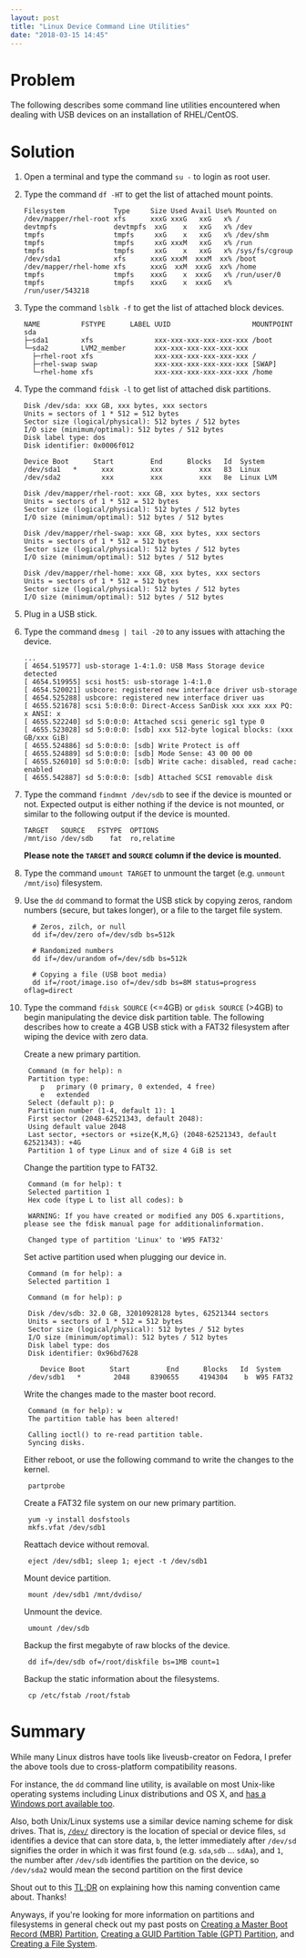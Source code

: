 ```yaml
---
layout: post
title: "Linux Device Command Line Utilities"
date: "2018-03-15 14:45"
---
```


# Problem

The following describes some command line utilities encountered when dealing with USB devices on an installation of RHEL/CentOS.

# Solution

1. Open a terminal and type the command `su -` to login as root user.
2. Type the command `df -HT` to get the list of attached mount points.

       Filesystem            Type     Size Used Avail Use% Mounted on
       /dev/mapper/rhel-root xfs      xxxG xxxG   xxG   x% /
       devtmpfs              devtmpfs  xxG    x   xxG   x% /dev
       tmpfs                 tmpfs     xxG    x   xxG   x% /dev/shm
       tmpfs                 tmpfs     xxG xxxM   xxG   x% /run
       tmpfs                 tmpfs     xxG    x   xxG   x% /sys/fs/cgroup
       /dev/sda1             xfs      xxxG xxxM  xxxM  xx% /boot
       /dev/mapper/rhel-home xfs      xxxG  xxM  xxxG  xx% /home
       tmpfs                 tmpfs    xxxG    x  xxxG   x% /run/user/0
       tmpfs                 tmpfs    xxxG    x  xxxG   x% /run/user/543218

3. Type the command `lsblk -f` to get the list of attached block devices.

       NAME          FSTYPE      LABEL UUID                    MOUNTPOINT
       sda
       ├─sda1        xfs               xxx-xxx-xxx-xxx-xxx-xxx /boot
       └─sda2        LVM2_member       xxx-xxx-xxx-xxx-xxx-xxx
         ├─rhel-root xfs               xxx-xxx-xxx-xxx-xxx-xxx /
         ├─rhel-swap swap              xxx-xxx-xxx-xxx-xxx-xxx [SWAP]
         └─rhel-home xfs               xxx-xxx-xxx-xxx-xxx-xxx /home

4. Type the command `fdisk -l` to get list of attached disk partitions.

       Disk /dev/sda: xxx GB, xxx bytes, xxx sectors
       Units = sectors of 1 * 512 = 512 bytes
       Sector size (logical/physical): 512 bytes / 512 bytes
       I/O size (minimum/optimal): 512 bytes / 512 bytes
       Disk label type: dos
       Disk identifier: 0x0006f012

       Device Boot      Start         End      Blocks   Id  System
       /dev/sda1   *      xxx         xxx         xxx   83  Linux
       /dev/sda2          xxx         xxx         xxx   8e  Linux LVM

       Disk /dev/mapper/rhel-root: xxx GB, xxx bytes, xxx sectors
       Units = sectors of 1 * 512 = 512 bytes
       Sector size (logical/physical): 512 bytes / 512 bytes
       I/O size (minimum/optimal): 512 bytes / 512 bytes

       Disk /dev/mapper/rhel-swap: xxx GB, xxx bytes, xxx sectors
       Units = sectors of 1 * 512 = 512 bytes
       Sector size (logical/physical): 512 bytes / 512 bytes
       I/O size (minimum/optimal): 512 bytes / 512 bytes

       Disk /dev/mapper/rhel-home: xxx GB, xxx bytes, xxx sectors
       Units = sectors of 1 * 512 = 512 bytes
       Sector size (logical/physical): 512 bytes / 512 bytes
       I/O size (minimum/optimal): 512 bytes / 512 bytes

5. Plug in a USB stick.
6. Type the command `dmesg | tail -20` to any issues with attaching the device.

       ...
       [ 4654.519577] usb-storage 1-4:1.0: USB Mass Storage device detected
       [ 4654.519955] scsi host5: usb-storage 1-4:1.0
       [ 4654.520021] usbcore: registered new interface driver usb-storage
       [ 4654.525288] usbcore: registered new interface driver uas
       [ 4655.521678] scsi 5:0:0:0: Direct-Access SanDisk xxx xxx xxx PQ: x ANSI: x
       [ 4655.522240] sd 5:0:0:0: Attached scsi generic sg1 type 0
       [ 4655.523028] sd 5:0:0:0: [sdb] xxx 512-byte logical blocks: (xxx GB/xxx GiB)
       [ 4655.524886] sd 5:0:0:0: [sdb] Write Protect is off
       [ 4655.524889] sd 5:0:0:0: [sdb] Mode Sense: 43 00 00 00
       [ 4655.526010] sd 5:0:0:0: [sdb] Write cache: disabled, read cache: enabled
       [ 4655.542887] sd 5:0:0:0: [sdb] Attached SCSI removable disk

7. Type the command `findmnt /dev/sdb` to see if the device is mounted or not. Expected output is either nothing if the device is not mounted, or similar to the following output if the device is mounted.

       TARGET   SOURCE   FSTYPE  OPTIONS
       /mnt/iso /dev/sdb    fat  ro,relatime

   **Please note the `TARGET` and `SOURCE` column if the device is mounted.**

8. Type the command `umount TARGET` to unmount the target (e.g. `unmount /mnt/iso`) filesystem.
9. Use the `dd` command to format the USB stick by copying zeros, random numbers (secure, but takes longer), or a file to the target file system.

         # Zeros, zilch, or null
         dd if=/dev/zero of=/dev/sdb bs=512k

         # Randomized numbers
         dd if=/dev/urandom of=/dev/sdb bs=512k

         # Copying a file (USB boot media)
         dd if=/root/image.iso of=/dev/sdb bs=8M status=progress oflag=direct

10. Type the command `fdisk SOURCE` (<=4GB) or `gdisk SOURCE` (>4GB) to begin manipulating the device disk partition table. The following describes how to create a 4GB USB stick with a FAT32 filesystem after wiping the device with zero data.

    Create a new primary partition.

         Command (m for help): n
         Partition type:
            p   primary (0 primary, 0 extended, 4 free)
            e   extended
         Select (default p): p
         Partition number (1-4, default 1): 1
         First sector (2048-62521343, default 2048):
         Using default value 2048
         Last sector, +sectors or +size{K,M,G} (2048-62521343, default 62521343): +4G
         Partition 1 of type Linux and of size 4 GiB is set

    Change the partition type to FAT32.

         Command (m for help): t
         Selected partition 1
         Hex code (type L to list all codes): b

         WARNING: If you have created or modified any DOS 6.xpartitions, please see the fdisk manual page for additionalinformation.

         Changed type of partition 'Linux' to 'W95 FAT32'

    Set active partition used when plugging our device in.

         Command (m for help): a
         Selected partition 1

         Command (m for help): p

         Disk /dev/sdb: 32.0 GB, 32010928128 bytes, 62521344 sectors
         Units = sectors of 1 * 512 = 512 bytes
         Sector size (logical/physical): 512 bytes / 512 bytes
         I/O size (minimum/optimal): 512 bytes / 512 bytes
         Disk label type: dos
         Disk identifier: 0x96bd7628

            Device Boot      Start         End      Blocks   Id  System
         /dev/sdb1   *        2048     8390655     4194304    b  W95 FAT32

    Write the changes made to the master boot record.

         Command (m for help): w
         The partition table has been altered!

         Calling ioctl() to re-read partition table.
         Syncing disks.   

    Either reboot, or use the following command to write the changes to the kernel.

         partprobe

    Create a FAT32 file system on our new primary partition.

         yum -y install dosfstools
         mkfs.vfat /dev/sdb1

    Reattach device without removal.

         eject /dev/sdb1; sleep 1; eject -t /dev/sdb1

    Mount device partition.

         mount /dev/sdb1 /mnt/dvdiso/

    Unmount the device.

         umount /dev/sdb

    Backup the first megabyte of raw blocks of the device.

         dd if=/dev/sdb of=/root/diskfile bs=1MB count=1

    Backup the static information about the filesystems.

         cp /etc/fstab /root/fstab

# Summary

While many Linux distros have tools like liveusb-creator on Fedora, I prefer the above tools due to cross-platform compatibility reasons.

For instance, the `dd` command line utility, is available on most Unix-like operating systems including Linux distributions and OS X, and [has a Windows port available too][2].

Also, both Unix/Linux systems use a similar device naming scheme for disk drives. That is, [`/dev/`][3] directory is the location of special or device files, `sd` identifies a device that can store data, `b`, the letter immediately after `/dev/sd` signifies the order in which it was first found (e.g. `sda`,`sdb` ... `sdAa`), and `1`, the number after `/dev/sdb` identifies the partition on the device, so `/dev/sda2` would mean the second partition on the first device

Shout out to this [TL;DR][4] on explaining how this naming convention came about. Thanks!

Anyways, if you're looking for more information on partitions and filesystems in general check out my past posts on [Creating a Master Boot Record (MBR) Partition][5], [Creating a GUID Partition Table (GPT) Partition][6], and [Creating a File System][7].

[1]: https://fedoraproject.org/wiki/How_to_create_and_use_Live_USB#Command_line_.22direct_write.22_method_.28most_operating_systems.2C_non-graphical.2C_destructive.29
[2]: http://www.chrysocome.net/dd
[3]: http://refspecs.linuxfoundation.org/FHS_3.0/fhs/ch03s06.html
[4]: https://superuser.com/questions/558156/what-does-dev-sda-for-linux-mean?answertab=votes#tab-top
[5]: https://ecwpz91.github.io/2017/05/16/Creating-a-Master-Boot-Record-Partition.html
[6]: https://ecwpz91.github.io/2017/05/16/Creating-a-GUID-Partition-Table-Partition.html
[7]: https://ecwpz91.github.io/2017/05/17/Creating-a-File-System.html
